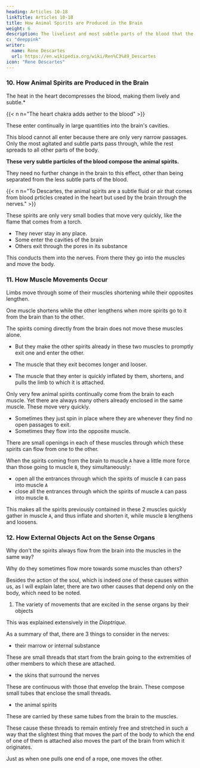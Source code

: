 ```yaml
---
heading: Articles 10-18
linkTitle: Articles 10-18
title: How Animal Spirits are Produced in the Brain
weight: 6
description: The liveliest and most subtle parts of the blood that the heat has rarefied in the heart enter continually in large quantity into the cavities of the brain
c: "deeppink"
writer:
  name: Rene Descartes
  url: https://en.wikipedia.org/wiki/Ren%C3%A9_Descartes
icon: "Rene Descartes"
---
```




### 10. How Animal Spirits are Produced in the Brain


<!-- rarefied -->
<!-- All the liveliest and most subtle parts of  that  -->

The heat in the heart decompresses the blood, making them lively and subtle.*

{{< n n="The heart chakra adds aether to the blood" >}} 

These enter continually in large quantities into the brain's cavities. 

<!-- They go there rather than anywhere else because all the blood that exits the heart through the aorta flows straight towards this place. -->

This blood cannot all enter because there are only very narrow passages. Only the most agitated and subtle parts pass through, while the rest spreads to all other parts of the body. 

**These very subtle particles of the blood compose the animal spirits.** 

They need no further change in the brain to this effect, other than being separated from the less subtle parts of the blood.

{{< n n="To Descartes, the animal spirits are a subtle fluid or air that comes from blood prticles created in the heart but used by the brain through the nerves." >}}


These spirits are only very small bodies that move very quickly, like the flame that comes from a torch. 
- They never stay in any place.
- Some enter the cavities of the brain
- Others exit through the pores in its substance

This conducts them into the nerves. From there they go into the muscles and move the body.


### 11. How Muscle Movements Occur

Limbs move through some of their muscles shortening while their opposites lengthen.

One muscle shortens while the other lengthens when more spirits go to it from the brain than to the other. 

The spirits coming directly from the brain does not move these muscles alone.
- But they make the other spirits already in these two muscles to promptly exit one and enter the other.

- The muscle that they exit becomes longer and looser.
- The muscle that they enter is quickly inflated by them, shortens, and pulls the limb to which it is attached.

Only very few animal spirits continually come from the brain to each muscle. Yet there are always many others already enclosed in the same muscle. These move very quickly.

- Sometimes they just spin in place where they are whenever they find no open passages to exit. 
- Sometimes they flow into the opposite muscle. 

There are small openings in each of these muscles through which these spirits can flow from one to the other.

When the spirits coming from the brain to muscle `A` have a little more force than those going to muscle `B`, they simultaneously:
- open all the entrances through which the spirits of muscle `B` can pass into muscle `A`
- close all the entrances through which the spirits of muscle `A` can pass into muscle `B`. 

This makes all the spirits previously contained in these 2 muscles quickly gather in muscle `A`, and thus inflate and shorten it, while muscle `B` lengthens and loosens.


### 12. How External Objects Act on the Sense Organs

Why don't the spirits always flow from the brain into the muscles in the same way? 

Why do they sometimes flow more towards some muscles than others?

Besides the action of the soul, which is indeed one of these causes within us, as I will explain later, there are two other causes that depend only on the body, which need to be noted. 

1. The variety of movements that are excited in the sense organs by their objects

This was explained extensively in the *Dioptrique*. 

As a summary of that, there are 3 things to consider in the nerves:

- their marrow or internal substance

These are small threads that start from the brain going to the extremities of other members to which these are attached.

- the skins that surround the nerves

These are continuous with those that envelop the brain. These compose small tubes that enclose the small threads.

- the animal spirits

These are carried by these same tubes from the brain to the muscles. 

These cause these threads to remain entirely free and stretched in such a way that the slightest thing that moves the part of the body to which the end of one of them is attached also moves the part of the brain from which it originates. 

Just as when one pulls one end of a rope, one moves the other.

